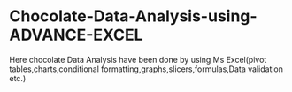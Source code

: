 # Chocolate-Data-Analysis-using-ADVANCE-EXCEL
Here chocolate Data Analysis have been done by using Ms Excel(pivot tables,charts,conditional formatting,graphs,slicers,formulas,Data validation etc.)
